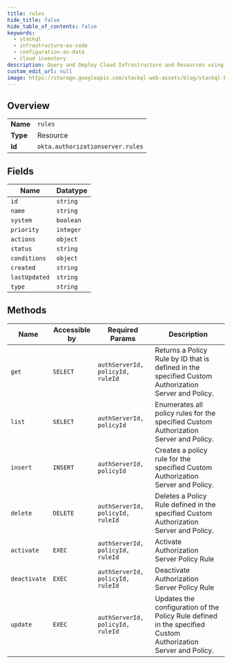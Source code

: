 ```yaml
---
title: rules
hide_title: false
hide_table_of_contents: false
keywords:
  - stackql
  - infrastructure-as-code
  - configuration-as-data
  - cloud inventory
description: Query and Deploy Cloud Infrastructure and Resources using SQL
custom_edit_url: null
image: https://storage.googleapis.com/stackql-web-assets/blog/stackql-blog-post-featured-image.png
---
```

  
    

## Overview
<table><tbody>
<tr><td><b>Name</b></td><td><code>rules</code></td></tr>
<tr><td><b>Type</b></td><td>Resource</td></tr>
<tr><td><b>Id</b></td><td><code>okta.authorizationserver.rules</code></td></tr>
</tbody></table>

## Fields
| Name | Datatype |
| ---- | -------- |
| `id` | `string` |
| `name` | `string` |
| `system` | `boolean` |
| `priority` | `integer` |
| `actions` | `object` |
| `status` | `string` |
| `conditions` | `object` |
| `created` | `string` |
| `lastUpdated` | `string` |
| `type` | `string` |
## Methods
| Name | Accessible by | Required Params | Description |
| ---- | ------------- | --------------- | ----------- |
| `get` | `SELECT` | `authServerId, policyId, ruleId` | Returns a Policy Rule by ID that is defined in the specified Custom Authorization Server and Policy. |
| `list` | `SELECT` | `authServerId, policyId` | Enumerates all policy rules for the specified Custom Authorization Server and Policy. |
| `insert` | `INSERT` | `authServerId, policyId` | Creates a policy rule for the specified Custom Authorization Server and Policy. |
| `delete` | `DELETE` | `authServerId, policyId, ruleId` | Deletes a Policy Rule defined in the specified Custom Authorization Server and Policy. |
| `activate` | `EXEC` | `authServerId, policyId, ruleId` | Activate Authorization Server Policy Rule |
| `deactivate` | `EXEC` | `authServerId, policyId, ruleId` | Deactivate Authorization Server Policy Rule |
| `update` | `EXEC` | `authServerId, policyId, ruleId` | Updates the configuration of the Policy Rule defined in the specified Custom Authorization Server and Policy. |
